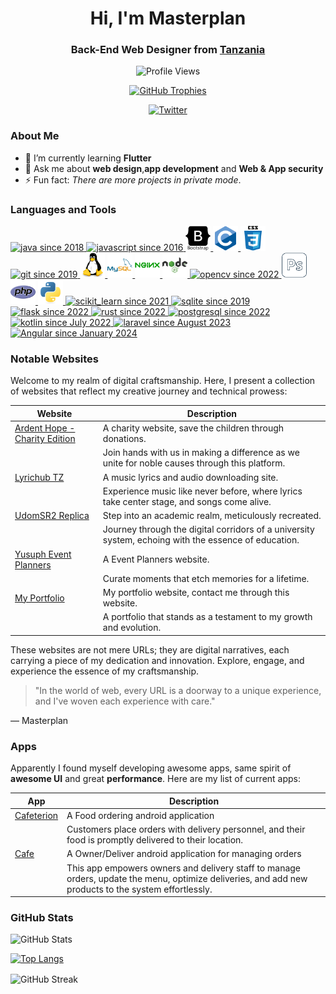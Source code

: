 <div align="center">
  <h1>Hi, I'm Masterplan</h1>
  <h3>Back-End Web Designer from <a href='https://www.tanzania.go.tz/'>Tanzania</a></h3>
  
  <p>
    <img src="https://komarev.com/ghpvc/?username=reprogamaco&label=Profile%20views&color=0e75b6&style=flat" alt="Profile Views" />
  </p>
  
  <p>
    <a href="https://github.com/ryo-ma/github-profile-trophy">
      <img src="https://github-profile-trophy.vercel.app/?username=reprogamaco" alt="GitHub Trophies" />
    </a>
  </p>
  
  <p>
    <a href="https://twitter.com/reprogamaco" target="_blank">
      <img src="https://upload.wikimedia.org/wikipedia/commons/thumb/6/6f/Logo_of_Twitter.svg/512px-Logo_of_Twitter.svg.png" alt="Twitter" width="40" height="40" />
    </a>
  </p>
</div>

### About Me

- 🌱 I’m currently learning **Flutter**
- 💬 Ask me about **web design**,**app development** and **Web & App security**
- ⚡ Fun fact: *There are more projects in private mode*.

### Languages and Tools

<p align="left">
  <a href="https://www.java.com/en/" target="_blank" rel="noreferrer">
    <img src="https://upload.wikimedia.org/wikipedia/en/thumb/3/30/Java_programming_language_logo.svg/121px-Java_programming_language_logo.svg.png" alt="java since 2018" width="40" height="40" />
  </a>
  <a href="https://developer.mozilla.org/en-US/docs/Web/JavaScript" target="_blank" rel="noreferrer">
    <img src="https://upload.wikimedia.org/wikipedia/commons/thumb/6/6a/JavaScript-logo.png/600px-JavaScript-logo.png" alt="javascript since 2016" width="40" height="40" />
  </a>
  <a href="https://getbootstrap.com" target="_blank" rel="noreferrer">
    <img src="https://raw.githubusercontent.com/devicons/devicon/master/icons/bootstrap/bootstrap-plain-wordmark.svg" alt="bootstrap since 2019" width="40" height="40" />
  </a>
  <a href="https://www.cprogramming.com/" target="_blank" rel="noreferrer">
    <img src="https://raw.githubusercontent.com/devicons/devicon/master/icons/c/c-original.svg" alt="c since 2019" width="40" height="40" />
  </a>
  <a href="https://www.w3schools.com/css/" target="_blank" rel="noreferrer">
    <img src="https://raw.githubusercontent.com/devicons/devicon/master/icons/css3/css3-original-wordmark.svg" alt="css3 since 2016" width="40" height="40" />
  </a>
  <a href="https://git-scm.com/" target="_blank" rel="noreferrer">
    <img src="https://www.vectorlogo.zone/logos/git-scm/git-scm-icon.svg" alt="git since 2019" width="40" height="40" />
  </a>
  <a href="https://www.linux.org/" target="_blank" rel="noreferrer">
    <img src="https://raw.githubusercontent.com/devicons/devicon/master/icons/linux/linux-original.svg" alt="linux since 2019" width="40" height="40" />
  </a>
  <a href="https://www.mysql.com/" target="_blank" rel="noreferrer">
    <img src="https://raw.githubusercontent.com/devicons/devicon/master/icons/mysql/mysql-original-wordmark.svg" alt="mysql since 2017" width="40" height="40" />
  </a>
  <a href="https://www.nginx.com" target="_blank" rel="noreferrer">
    <img src="https://raw.githubusercontent.com/devicons/devicon/master/icons/nginx/nginx-original.svg" alt="nginx since 2017" width="40" height="40" />
  </a>
  <a href="https://nodejs.org" target="_blank" rel="noreferrer">
    <img src="https://raw.githubusercontent.com/devicons/devicon/master/icons/nodejs/nodejs-original-wordmark.svg" alt="nodejs since 2022" width="40" height="40" />
  </a>
  <a href="https://opencv.org/" target="_blank" rel="noreferrer">
    <img src="https://www.vectorlogo.zone/logos/opencv/opencv-icon.svg" alt="opencv since 2022" width="40" height="40" />
  </a>
  <a href="https://www.photoshop.com/en" target="_blank" rel="noreferrer">
    <img src="https://raw.githubusercontent.com/devicons/devicon/master/icons/photoshop/photoshop-line.svg" alt="photoshop since 2015" width="40" height="40" />
  </a>
  <a href="https://www.php.net" target="_blank" rel="noreferrer">
    <img src="https://raw.githubusercontent.com/devicons/devicon/master/icons/php/php-original.svg" alt="php since 2016" width="40" height="40" />
  </a>
  <a href="https://www.python.org" target="_blank" rel="noreferrer">
    <img src="https://raw.githubusercontent.com/devicons/devicon/master/icons/python/python-original.svg" alt="python since 2016" width="40" height="40" />
  </a>
  <a href="https://scikit-learn.org/" target="_blank" rel="noreferrer">
    <img src="https://upload.wikimedia.org/wikipedia/commons/0/05/Scikit_learn_logo_small.svg" alt="scikit_learn since 2021" width="40" height="40" />
  </a>
  <a href="https://www.sqlite.org/" target="_blank" rel="noreferrer">
    <img src="https://www.vectorlogo.zone/logos/sqlite/sqlite-icon.svg" alt="sqlite since 2019" width="40" height="40" />
  </a>
  <a href='https://flask.palletsprojects.com'>
    <img src="https://www.nicepng.com/png/detail/98-984992_flask-web-framework.png" alt="flask since 2022" width="40" height="40" />
  </a>
  <a href='https://www.rust-lang.org/'>
    <img src="https://upload.wikimedia.org/wikipedia/commons/d/d5/Rust_programming_language_black_logo.svg" alt="rust since 2022" width="40" height="40" />
  </a>
  <a href='https://www.postgresql.org/'>
    <img src="https://upload.wikimedia.org/wikipedia/commons/thumb/2/29/Postgresql_elephant.svg/540px-Postgresql_elephant.svg.png" alt="postgresql since 2022" width="40" height="40" />
  </a>
  <a href='https://kotlinlang.org/'>
    <img src="https://seeklogo.com/images/K/kotlin-logo-E4C9B2C4CF-seeklogo.com.png" alt="kotlin since July 2022" width="100" height="40" />
  </a>
  <a href='https://laravel.com/'>
    <img src="https://cdn.icon-icons.com/icons2/2699/PNG/512/laravel_logo_icon_170314.png" alt="laravel since August 2023" width="100" height="40" />
  </a>
  <a href='https://angular.io/'>
    <img src="https://upload.wikimedia.org/wikipedia/commons/c/cf/Angular_full_color_logo.svg" alt="Angular since January 2024" width="100" height="40" />
  </a>
</p>

### Notable Websites

Welcome to my realm of digital craftsmanship. Here, I present a collection of websites that reflect my creative journey and technical prowess:

| Website                         | Description                                                                                   |
|---------------------------------|-----------------------------------------------------------------------------------------------|
| [Ardent Hope - Charity Edition](https://ardenthope.vercel.app)   | A charity website, save the children through donations.                                                  |
|                                 | Join hands with us in making a difference as we unite for noble causes through this platform. |
| [Lyrichub TZ](https://lyrichubtz.000webhostapp.com)               | A music lyrics and audio downloading site.                                       |
|                                 | Experience music like never before, where lyrics take center stage, and songs come alive.     |
| [UdomSR2 Replica](https://udomsr2.000webhostapp.com)              | Step into an academic realm, meticulously recreated.                                         |
|                                 | Journey through the digital corridors of a university system, echoing with the essence of education. |
| [Yusuph Event Planners](https://yusuph-event-planners.vercel.app)| A Event Planners website. |
|                                 | Curate moments that etch memories for a lifetime.                                           |
| [My Portfolio](https://reprogamaco.github.io)                     | My portfolio website, contact me through this website.                   |
|                                 | A portfolio that stands as a testament to my growth and evolution.                            |

These websites are not mere URLs; they are digital narratives, each carrying a piece of my dedication and innovation. Explore, engage, and experience the essence of my craftsmanship.

> "In the world of web, every URL is a doorway to a unique experience, and I've woven each experience with care."

— Masterplan


### Apps

Apparently I found myself developing awesome apps, same spirit of **awesome UI** and great **performance**. Here are my list of current apps:

| App                         | Description                                                                                   |
|---------------------------------|-----------------------------------------------------------------------------------------------|
| [Cafeterion](https://github.com/reprogamaco/cafeterion-customers-app)   | A Food ordering android application                                    |
|                                 | Customers place orders with delivery personnel, and their food is promptly delivered to their location.  |
| [Cafe](https://github.com/reprogamaco/cafe-owner-android-application)   | A Owner/Deliver android application for managing orders                |
|                                  | This app empowers owners and delivery staff to manage orders, update the menu, optimize deliveries, and add new products to the system effortlessly.                |


### GitHub Stats

![GitHub Stats](https://github-readme-stats.vercel.app/api?username=reprogamaco&count_private=true&show_icons=true)

[![Top Langs](https://github-readme-stats.vercel.app/api/top-langs/?username=reprogamaco&langs_count=8)](https://github.com/reprogamaco/github-readme-stats)

<p>
  <img align="center" src="https://github-readme-streak-stats.herokuapp.com/?user=reprogamaco" alt="GitHub Streak" />
</p>
